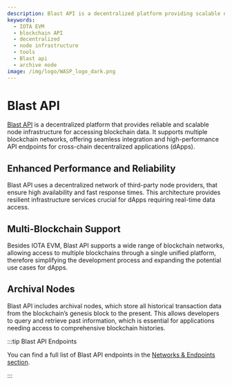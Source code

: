 ```yaml
---
description: Blast API is a decentralized platform providing scalable node infrastructure for accessing blockchain data, supporting multiple networks including IOTA EVM.
keywords: 
  - IOTA EVM
  - blockchain API
  - decentralized
  - node infrastructure
  - tools
  - Blast api
  - archive node
image: /img/logo/WASP_logo_dark.png
---
```


# Blast API

[Blast API](https://blastapi.io/) is a decentralized platform that provides reliable and scalable node infrastructure
for accessing blockchain data. It supports multiple blockchain networks, offering seamless integration and 
high-performance API endpoints for cross-chain decentralized applications (dApps).

## Enhanced Performance and Reliability

Blast API uses a decentralized network of third-party node providers, that ensure high availability and fast response
times. This architecture provides resilient infrastructure services crucial for dApps requiring real-time data access.

## Multi-Blockchain Support

Besides IOTA EVM, Blast API supports a wide range of blockchain networks, allowing access to multiple blockchains 
through a single unified platform, therefore simplifying the development process and expanding the potential use cases 
for dApps.

## Archival Nodes

Blast API includes archival nodes, which store all historical transaction data from the blockchain’s
genesis block to the present. This allows developers to query and retrieve past information, which is essential for
applications needing access to comprehensive blockchain histories.


:::tip Blast API Endpoints

You can find a full list of Blast API endpoints in the [Networks & Endpoints section](networks-endpoints.mdx).

:::
